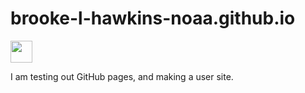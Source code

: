 # brooke-l-hawkins-noaa.github.io

<a align="left" href="https://github.com/brooke-l-hawkins-noaa/brooke-l-hawkins-noaa.github.io"><img src="https://github.githubassets.com/images/modules/logos_page/GitHub-Mark.png" width="35px"/></a>

I am testing out GitHub pages, and making a user site.
